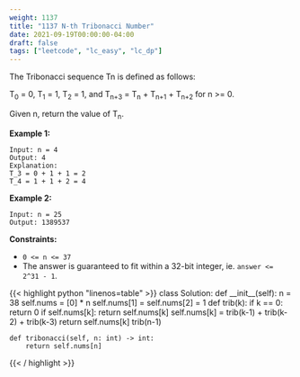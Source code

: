 ```yaml
---
weight: 1137
title: "1137 N-th Tribonacci Number"
date: 2021-09-19T00:00:00-04:00
draft: false
tags: ["leetcode", "lc_easy", "lc_dp"]
---
```


The Tribonacci sequence Tn is defined as follows: 

T<sub>0</sub> = 0, T<sub>1</sub> = 1, T<sub>2</sub> = 1, and T<sub>n+3</sub> = T<sub>n</sub> + T<sub>n+1</sub> + T<sub>n+2</sub> for n >= 0.

Given n, return the value of T<sub>n</sub>.

**Example 1:**
```
Input: n = 4
Output: 4
Explanation:
T_3 = 0 + 1 + 1 = 2
T_4 = 1 + 1 + 2 = 4
```
**Example 2:**
```
Input: n = 25
Output: 1389537
```

**Constraints:**
- `0 <= n <= 37`
- The answer is guaranteed to fit within a 32-bit integer, ie. `answer <= 2^31 - 1`.

<div class="tabs"></div>
<div class="tab-content">
<div id="python" class="lang">
{{< highlight python "linenos=table" >}}
class Solution:
    def __init__(self):
        n = 38
        self.nums = [0] * n
        self.nums[1] = self.nums[2] = 1
        def trib(k):
            if k == 0:
                return 0
            if self.nums[k]:
                return self.nums[k]
            self.nums[k] = trib(k-1) + trib(k-2) + trib(k-3)
            return self.nums[k]
        trib(n-1)
            
    
    def tribonacci(self, n: int) -> int:
        return self.nums[n]
{{< / highlight >}}
</div>
</div>
